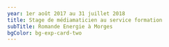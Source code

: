 ```yaml
---
year: 1er août 2017 au 31 juillet 2018
title: Stage de médiamaticien au service formation
subTitle: Romande Energie à Morges
bgColor: bg-exp-card-two
---
```


